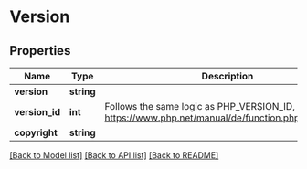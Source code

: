 # Version

## Properties
Name | Type | Description | Notes
------------ | ------------- | ------------- | -------------
**version** | **string** |  | [optional] 
**version_id** | **int** | Follows the same logic as PHP_VERSION_ID, see https://www.php.net/manual/de/function.phpversion.php | [optional] 
**copyright** | **string** |  | [optional] 

[[Back to Model list]](../../README.md#documentation-for-models) [[Back to API list]](../../README.md#documentation-for-api-endpoints) [[Back to README]](../../README.md)

